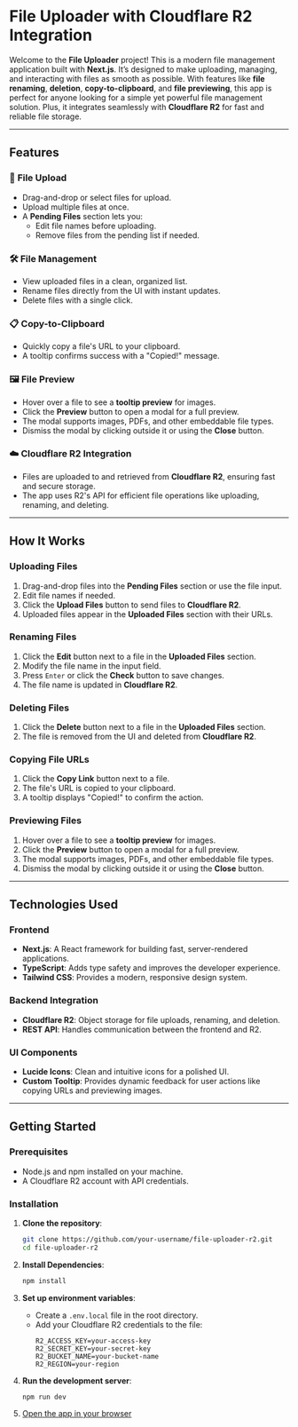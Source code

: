 # File Uploader with Cloudflare R2 Integration

Welcome to the **File Uploader** project! This is a modern file management application built with **Next.js**. It’s designed to make uploading, managing, and interacting with files as smooth as possible. With features like **file renaming**, **deletion**, **copy-to-clipboard**, and **file previewing**, this app is perfect for anyone looking for a simple yet powerful file management solution. Plus, it integrates seamlessly with **Cloudflare R2** for fast and reliable file storage.

---

## Features

### 🚀 **File Upload**

- Drag-and-drop or select files for upload.
- Upload multiple files at once.
- A **Pending Files** section lets you:
  - Edit file names before uploading.
  - Remove files from the pending list if needed.

### 🛠️ **File Management**

- View uploaded files in a clean, organized list.
- Rename files directly from the UI with instant updates.
- Delete files with a single click.

### 📋 **Copy-to-Clipboard**

- Quickly copy a file's URL to your clipboard.
- A tooltip confirms success with a "Copied!" message.

### 🖼️ **File Preview**

- Hover over a file to see a **tooltip preview** for images.
- Click the **Preview** button to open a modal for a full preview.
- The modal supports images, PDFs, and other embeddable file types.
- Dismiss the modal by clicking outside it or using the **Close** button.

### ☁️ **Cloudflare R2 Integration**

- Files are uploaded to and retrieved from **Cloudflare R2**, ensuring fast and secure storage.
- The app uses R2's API for efficient file operations like uploading, renaming, and deleting.

---

## How It Works

### Uploading Files

1. Drag-and-drop files into the **Pending Files** section or use the file input.
2. Edit file names if needed.
3. Click the **Upload Files** button to send files to **Cloudflare R2**.
4. Uploaded files appear in the **Uploaded Files** section with their URLs.

### Renaming Files

1. Click the **Edit** button next to a file in the **Uploaded Files** section.
2. Modify the file name in the input field.
3. Press `Enter` or click the **Check** button to save changes.
4. The file name is updated in **Cloudflare R2**.

### Deleting Files

1. Click the **Delete** button next to a file in the **Uploaded Files** section.
2. The file is removed from the UI and deleted from **Cloudflare R2**.

### Copying File URLs

1. Click the **Copy Link** button next to a file.
2. The file's URL is copied to your clipboard.
3. A tooltip displays "Copied!" to confirm the action.

### Previewing Files

1. Hover over a file to see a **tooltip preview** for images.
2. Click the **Preview** button to open a modal for a full preview.
3. The modal supports images, PDFs, and other embeddable file types.
4. Dismiss the modal by clicking outside it or using the **Close** button.

---

## Technologies Used

### Frontend

- **Next.js**: A React framework for building fast, server-rendered applications.
- **TypeScript**: Adds type safety and improves the developer experience.
- **Tailwind CSS**: Provides a modern, responsive design system.

### Backend Integration

- **Cloudflare R2**: Object storage for file uploads, renaming, and deletion.
- **REST API**: Handles communication between the frontend and R2.

### UI Components

- **Lucide Icons**: Clean and intuitive icons for a polished UI.
- **Custom Tooltip**: Provides dynamic feedback for user actions like copying URLs and previewing images.

---

## Getting Started

### Prerequisites

- Node.js and npm installed on your machine.
- A Cloudflare R2 account with API credentials.

### Installation

1. **Clone the repository**:

   ```bash
   git clone https://github.com/your-username/file-uploader-r2.git
   cd file-uploader-r2

   ```

2. **Install Dependencies**:

   ```bash
   npm install

   ```

3. **Set up environment variables**:
   - Create a `.env.local` file in the root directory.
   - Add your Cloudflare R2 credentials to the file:
     ```env
     R2_ACCESS_KEY=your-access-key
     R2_SECRET_KEY=your-secret-key
     R2_BUCKET_NAME=your-bucket-name
     R2_REGION=your-region
     ```
4. **Run the development server**:

   ```bash
   npm run dev

   ```

5. [Open the app in your browser](http://localhost:3000)
